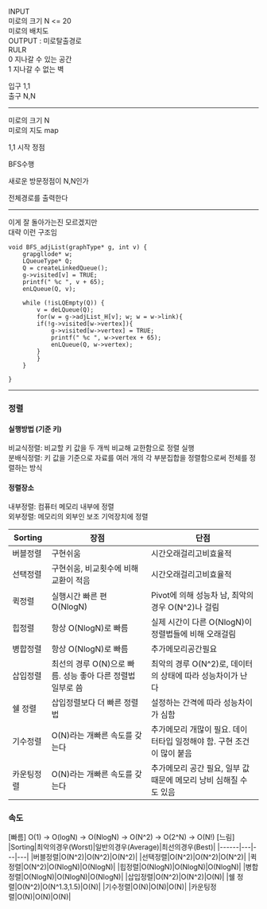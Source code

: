 INPUT  
미로의 크기  N <= 20  
미로의 배치도  
OUTPUT : 미로탈출경로  
RULR  
0 지나갈 수 있는 공간  
1 지나갈 수 없는 벽  
  
입구 1,1  
출구 N,N  
***  
미로의 크기 N  
미로의 지도 map  
  
1,1 시작 정점  
  
BFS수행  
  
새로운 방문정점이 N,N인가  
  
전체경로를 출력한다  
***
  
이게 잘 돌아가는진 모르겠지만  
대략 이런 구조임  
```
void BFS_adjList(graphType* g, int v) {
	grapgllode* w; 
	LQueueType* Q; 
	Q = createLinkedQueue(); 
	g->visited[v] = TRUE; 
	printf(" %c ", v + 65); 
	enLQueue(Q, v); 

	while (!isLQEmpty(Q)) {
		v = deLQueue(Q); 
		for(w = g->adjList_H[v]; w; w = w->link){
		if(!g->visited[w->vertex]){
			g->visited[w->vertex] = TRUE; 
			printf(" %c ", w->vertex + 65); 
			enLQueue(Q, w->vertex); 
		}
		}
	}

}
```
*** 
### 정렬 
#### 실행방법 (기준 키) 

비교식정렬: 비교할 키 값을 두 개씩 비교해 교한함으로 정렬 실행  
분배식정렬: 키 값을 기준으로 자료를 여러 개의 각 부분집합을 정렬함으로써 전체를 정렬하는 방식  

#### 정렬장소 
내부정렬: 컴퓨터 메모리 내부에 정렬  
외부정렬: 메모리의 외부인 보조 기억장치에 정렬  
  
|Sorting|장점|단점|
|------|---|---|
|버블정렬|구현쉬움|시간오래걸리고비효율적|
|선택정렬|구현쉬움, 비교횟수에 비해 교환이 적음|시간오래걸리고비효율적|
|퀵정렬|실행시간 빠른 편 O(NlogN)|Pivot에 의해 성능차 남, 최악의 경우 O(N^2)나 걸림|
|힙정렬|항상 O(NlogN)로 빠름|실제 시간이 다른 O(NlogN)이 정렬법들에 비해 오래걸림|
|병합정렬|항상 O(NlogN)로 빠름|추가메모리공간필요|
|삽입정렬|최선의 경루 O(N)으로 빠름. 성능 좋아 다른 정렬법 일부로 씀|최악의 경루 O(N^2)로, 데이터의 상태에 따라 성능차이가 난다|
|쉘 정렬|삽입정렬보다 더 빠른 정렬법|설정하는 간격에 따라 성능차이가 심함|
|기수정렬|O(N)라는 개빠른 속도를 갖는다|추가메모리 개많이 필요. 데이터타입 일정해야 함. 구현 조건이 많이 붙음|
|카운팅정렬|O(N)라는 개빠른 속도를 갖는다|추가메모리 공간 필요, 일부 값 때문에 메모리 낭비 심해질 수도 있음|

### 속도 
[빠름] O(1) -> O(logN) -> O(NlogN) -> O(N^2) -> O(2^N) -> O(N!) [느림]  
|Sorting|최악의경우(Worst)|일반의경우(Average)|최선의경우(Best)|
|------|---|---|---|
|버블정렬|O(N^2)|O(N^2)|O(N^2)|
|선택정렬|O(N^2)|O(N^2)|O(N^2)|
|퀵정렬|O(N^2)|O(NlogN)|O(NlogN)|
|힙정렬|O(NlogN)|O(NlogN)|O(NlogN)|
|병합정렬|O(NlogN)|O(NlogN)|O(NlogN)|
|삽입정렬|O(N^2)|O(N^2)|O(N)|
|쉘 정렬|O(N^2)|O(N^1.3,1.5)|O(N)|
|기수정렬|O(N)|O(N)|O(N)|
|카운팅정렬|O(N)|O(N)|O(N)|
